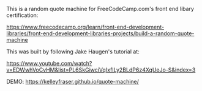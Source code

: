 This is a random quote machine for FreeCodeCamp.com's front end libary certification: 

https://www.freecodecamp.org/learn/front-end-development-libraries/front-end-development-libraries-projects/build-a-random-quote-machine

This was built by following Jake Haugen's tutorial at: 

https://www.youtube.com/watch?v=EDWwhVoCvHM&list=PL6SkGiwciVqIxfILy2BLdP6z4XqUeJo-S&index=3

DEMO: https://kelleyfraser.github.io/quote-machine/
